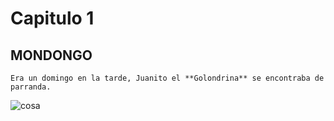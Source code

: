 # Capitulo 1
## MONDONGO

	Era un domingo en la tarde, Juanito el **Golondrina** se encontraba de parranda.
![cosa]()
